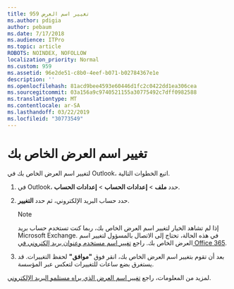 ```yaml
---
title: 959 تغيير اسم العرض
ms.author: pdigia
author: pebaum
ms.date: 7/17/2018
ms.audience: ITPro
ms.topic: article
ROBOTS: NOINDEX, NOFOLLOW
localization_priority: Normal
ms.custom: 959
ms.assetid: 96e2de51-c8b0-4eef-b071-b02784367e1e
description: ''
ms.openlocfilehash: 81acd9bee4593e60446d1fc2c0422dd1ea306cea
ms.sourcegitcommit: 03a156a9c9740521155a30775492c7dff0982588
ms.translationtype: MT
ms.contentlocale: ar-SA
ms.lasthandoff: 03/22/2019
ms.locfileid: "30773549"
---
```

# <a name="change-your-display-name"></a>تغيير اسم العرض الخاص بك
  
لتغيير اسم العرض الخاص بك في Outlook، اتبع الخطوات التالية.
  
1. في Outlook، حدد **ملف** \> **إعدادات الحساب** \> **إعدادات الحساب**.
    
2. حدد حساب البريد الإلكتروني، ثم حدد **التغيير**.
    
    > [!NOTE]
    > إذا لم تشاهد الخيار لتغيير اسم العرض الخاص بك، ربما كنت تستخدم حساب بريد Microsoft Exchange. في هذه الحالة، تحتاج إلى الاتصال بالمسؤول لتغيير اسم العرض الخاص بك. راجع [تغيير اسم مستخدم وعنوان بريد إلكتروني في Office 365](https://support.office.com/article/fb5ac074-e203-4e1f-9843-b9d1a3e03297.aspx). 
  
3. بعد أن تقوم بتغيير اسم العرض الخاص بك، انقر فوق **"موافق"** لحفظ التغييرات. قد يستغرق بضع ساعات للتغييرات لتعكس عبر المؤسسة. 
    
لمزيد من المعلومات، راجع [تغيير اسم العرض الذي يراه مستلمو البريد الإلكتروني](https://support.office.com/article/2b53331a-ba2a-4803-88dc-ac9fe376c8a9.aspx).
  

